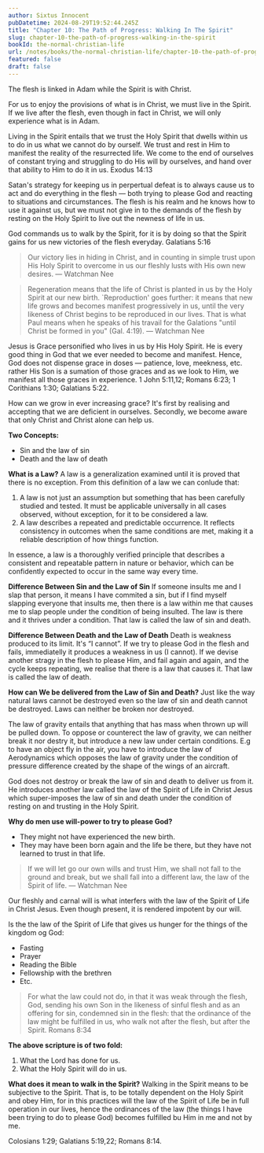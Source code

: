 ```yaml
---
author: Sixtus Innocent
pubDatetime: 2024-08-29T19:52:44.245Z
title: "Chapter 10: The Path of Progress: Walking In The Spirit"
slug: chapter-10-the-path-of-progress-walking-in-the-spirit
bookId: the-normal-christian-life
url: /notes/books/the-normal-christian-life/chapter-10-the-path-of-progress-walking-in-the-spirit
featured: false
draft: false
---
```


The flesh is linked in Adam while the Spirit is with Christ.

For us to enjoy the provisions of what is in Christ, we must live in the Spirit. If we live after the flesh, even though in fact in Christ, we will only experience what is in Adam.

Living in the Spirit entails that we trust the Holy Spirit that dwells within us to do in us what we cannot do by ourself. We trust and rest in Him to manifest the reality of the resurrected life. We come to the end of ourselves of constant trying and struggling to do His will by ourselves, and hand over that ability to Him to do it in us. Exodus 14:13

Satan's strategy for keeping us in perpertual defeat is to always cause us to act and do everything in the flesh — both trying to please God and reacting to situations and circumstances. The flesh is his realm and he knows how to use it against us, but we must not give in to the demands of the flesh by resting on the Holy Spirit to live out the newness of life in us.

God commands us to walk by the Spirit, for it is by doing so that the Spirit gains for us new victories of the flesh everyday. Galatians 5:16

> Our victory lies in hiding in Christ, and in counting in simple trust upon His Holy Spirit to overcome in us our fleshly lusts with His own new desires. — Watchman Nee

> Regeneration means that the life of Christ is planted in us by the Holy Spirit at our new birth. `Reproduction' goes further: it means that new life grows and becomes manifest progressively in us, until the very likeness of Christ begins to be reproduced in our lives. That is what Paul means when he speaks of his travail for the Galations "until Christ be formed in you" (Gal. 4:19). — Watchman Nee

Jesus is Grace personified who lives in us by His Holy Spirit. He is every good thing in God that we ever needed to become and manifest. Hence, God does not dispense grace in doses — patience, love, meekness, etc. rather His Son is a sumation of those graces and as we look to Him, we manifest all those graces in experience. 1 John 5:11,12; Romans 6:23; 1 Corithians 1:30; Galatians 5:22.

How can we grow in ever increasing grace? It's first by realising and accepting that we are deficient in ourselves. Secondly, we become aware that only Christ and Christ alone can help us.

**Two Concepts:**

- Sin and the law of sin
- Death and the law of death

**What is a Law?**
A law is a generalization examined until it is proved that there is no exception.
From this definition of a law we can conlude that:

1. A law is not just an assumption but something that has been carefully studied and tested. It must be applicable universally in all cases observed, without exception, for it to be considered a law.
2. A law describes a repeated and predictable occurrence. It reflects consistency in outcomes when the same conditions are met, making it a reliable description of how things function.

In essence, a law is a thoroughly verified principle that describes a consistent and repeatable pattern in nature or behavior, which can be confidently expected to occur in the same way every time.

**Difference Between Sin and the Law of Sin**
If someone insults me and I slap that person, it means I have commited a sin, but if I find myself slapping everyone that insults me, then there is a law within me that causes me to slap people under the condition of being insulted. The law is there and it thrives under a condition. That law is called the law of sin and death.

**Difference Between Death and the Law of Death**
Death is weakness produced to its limit. It's “I cannot”. If we try to please God in the flesh and fails, immediatelly it produces a weakness in us (I cannot). If we devise another stragy in the flesh to please Him, and fail again and again, and the cycle keeps repeating, we realise that there is a law that causes it. That law is called the law of death.

**How can We be delivered from the Law of Sin and Death?**
Just like the way natural laws cannot be destroyed even so the law of sin and death cannot be destroyed. Laws can neither be broken nor destroyed.

The law of gravity entails that anything that has mass when thrown up will be pulled down. To oppose or counterect the law of gravity, we can neither break it nor destry it, but introduce a new law under certain conditions. E.g to have an object fly in the air, you have to introduce the law of Aerodynamics which opposes the law of gravity under the condition of pressure difference created by the shape of the wings of an aircraft.

God does not destroy or break the law of sin and death to deliver us from it. He introduces another law called the law of the Spirit of Life in Christ Jesus which super-imposes the law of sin and death under the condition of resting on and trusting in the Holy Spirit.

**Why do men use will-power to try to please God?**

- They might not have experienced the new birth.
- They may have been born again and the life be there, but they have not learned to trust in that life.

> If we will let go our own wills and trust Him, we shall not fall to the ground and break, but we shall fall into a different law, the law of the Spirit of life. — Watchman Nee

Our fleshly and carnal will is what interfers with the law of the Spirit of Life in Christ Jesus. Even though present, it is rendered impotent by our will.

Is the the law of the Spirit of Life that gives us hunger for the things of the kingdom og God:

- Fasting
- Prayer
- Reading the Bible
- Fellowship with the brethren
- Etc.

> For what the law could not do, in that it was weak through the flesh, God, sending his own Son in the likeness of sinful flesh and as an offering for sin, condemned sin in the flesh: that the ordinance of the law might be fulfilled in us, who walk not after the flesh, but after the Spirit. Romans 8:34

**The above scripture is of two fold:**

1. What the Lord has done for us.
2. What the Holy Spirit will do in us.

**What does it mean to walk in the Spirit?**
Walking in the Spirit means to be subjective to the Spirit. That is, to be totally dependent on the Holy Spirit and obey Him, for in this practices will the law of the Spirit of Life be in full operation in our lives, hence the ordinances of the law (the things I have been trying to do to please God) becomes fulfilled bu Him in me and not by me.

Colosians 1:29; Galatians 5:19,22; Romans 8:14.
